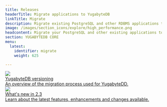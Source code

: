 ```yaml
---
title: Releases
headerTitle: Migrate applications to YugabyteDB
linkTitle: Migrate
description: Migrate existing PostgreSQL and other RDBMS applications to YugabyteDB.
image: /images/section_icons/explore/high_performance.png
headcontent: Migrate your PostgreSQL and other existing applications to YugabyteDB.
section: YUGABYTEDB CORE
menu:
  latest:
    identifier: migrate
    weight: 625

---
```


<div class="row">

  <div class="col-12 col-md-6 col-lg-12 col-xl-6">
    <a class="section-link icon-offset" href="versioning">
      <div class="head">
        <img class="icon" src="/images/section_icons/explore/high_performance.png" aria-hidden="true" />
        <div class="title">YugabyteDB versioning</div>
      </div>
      <div class="body">
        An overview of the migration process used for YugabyteDD.
      </div>
    </a>
  </div>

  <div class="col-12 col-md-6 col-lg-12 col-xl-6">
    <a class="section-link icon-offset" href="whats-new/">
      <div class="head">
        <img class="icon" src="/images/section_icons/explore/high_performance.png" aria-hidden="true" />
        <div class="title">What's new in 2.3</div>
      </div>
      <div class="body">
        Learn about the latest features, enhancements and changes available.
      </div>
    </a>
  </div>


</div>
